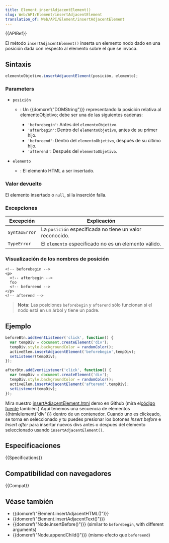 ```yaml
---
title: Element.insertAdjacentElement()
slug: Web/API/Element/insertAdjacentElement
translation_of: Web/API/Element/insertAdjacentElement
---
```


{{APIRef}}

El método `insertAdjacentElement()` inserta un elemento nodo dado en una posición dada con respecto al elemento sobre el que se invoca.

## Sintaxis

```js
elementoObjetivo.insertAdjacentElement(posición, elemento);
```

### Parameters

- `posición`

  - : Un {{domxref("DOMString")}} representando la posición relativa al elementoObjetivo; debe ser una de las siguientes cadenas:

    - `'beforebegin'`: Antes del `elementoObjetivo`.
    - `'afterbegin'`: Dentro del `elementoObjetivo`, antes de su primer hijo.
    - `'beforeend'`: Dentro del `elementoObjetivo`, después de su último hijo.
    - `'afterend'`: Después del `elementoObjetivo`.

- `elemento`
  - : El elemento HTML a ser insertado.

### Valor devuelto

El elemento insertado o `null`, si la inserción falla.

### Excepciones

| Excepción     | Explicación                                              |
| ------------- | -------------------------------------------------------- |
| `SyntaxError` | La `posición` especificada no tiene un valor reconocido. |
| `TypeError`   | El `elemento` especificado no es un elemento válido.     |

### Visualización de los nombres de posición

```
<!-- beforebegin -->
<p>
  <!-- afterbegin -->
  foo
  <!-- beforeend -->
</p>
<!-- afterend -->
```

> **Nota:** Las posiciones `beforebegin` y `afterend` sólo funcionan si el nodo está en un árbol y tiene un padre.

## Ejemplo

```js
beforeBtn.addEventListener('click', function() {
  var tempDiv = document.createElement('div');
  tempDiv.style.backgroundColor = randomColor();
  activeElem.insertAdjacentElement('beforebegin',tempDiv);
  setListener(tempDiv);
});

afterBtn.addEventListener('click', function() {
  var tempDiv = document.createElement('div');
  tempDiv.style.backgroundColor = randomColor();
  activeElem.insertAdjacentElement('afterend',tempDiv);
  setListener(tempDiv);
});
```

Mira nuestro [insertAdjacentElement.html](https://mdn.github.io/dom-examples/insert-adjacent/insertAdjacentElement.html) demo en Github (mira el[código fuente](https://github.com/mdn/dom-examples/blob/master/insert-adjacent/insertAdjacentElement.html) también.) Aquí tenemos una secuencia de elementos {{htmlelement("div")}} dentro de un contenedor. Cuando uno es clickeado, se torna en seleccionado y tu puedes presionar los botones _Insert before_ e _Insert after_ para insertar nuevos divs antes o despues del elemento seleccionado usando `insertAdjacentElement()`.

## Especificaciones

{{Specifications}}

## Compatibilidad con navegadores

{{Compat}}

## Véase también

- {{domxref("Element.insertAdjacentHTML()")}}
- {{domxref("Element.insertAdjacentText()")}}
- {{domxref("Node.insertBefore()")}} (similar to `beforebegin`, with different arguments)
- {{domxref("Node.appendChild()")}} (mismo efecto que `beforeend`)

